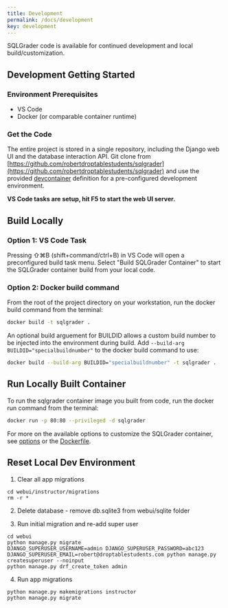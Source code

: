 ```yaml
---
title: Development
permalink: /docs/development
key: development
---
```


SQLGrader code is available for continued development and local build/customization.

## Development Getting Started


### Environment Prerequisites

- VS Code
- Docker (or comparable container runtime)

### Get the Code

The entire project is stored in a single repository, including the Django web UI and the database interaction API. Git clone from [https://github.com/robertdroptablestudents/sqlgrader](https://github.com/robertdroptablestudents/sqlgrader) and use the provided [devcontainer](https://code.visualstudio.com/docs/remote/containers) definition for a pre-configured development environment.


**VS Code tasks are setup, hit F5 to start the web UI server.**


## Build Locally

### Option 1: VS Code Task
Pressing ⇧⌘B (shift+command/ctrl+B) in VS Code will open a preconfigured build task menu.  Select "Build SQLGrader Container" to start the SQLGrader container build from your local code.

### Option 2: Docker build command

From the root of the project directory on your workstation, run the docker build command from the terminal:

```bash
docker build -t sqlgrader .
```

An optional build arguement for BUILDID allows a custom build number to be injected into the environment during build.  Add `--build-arg BUILDID="specialbuildnumber"` to the docker build command to use:

```bash
docker build --build-arg BUILDID="specialbuildnumber" -t sqlgrader .
```

## Run Locally Built Container

To run the sqlgrader container image you built from code, run the docker run command from the terminal:

```bash
docker run -p 80:80 --privileged -d sqlgrader
```

For more on the available options to customize the SQLGrader container, see [options](options.md) or the [Dockerfile](https://github.com/robertdroptablestudents/sqlgrader/Dockerfile).


## Reset Local Dev Environment

1. Clear all app migrations
```
cd webui/instructor/migrations
rm -r *
```

2. Delete database - remove db.sqlite3 from webui/sqlite folder

3. Run initial migration and re-add super user
```
cd webui
python manage.py migrate
DJANGO_SUPERUSER_USERNAME=admin DJANGO_SUPERUSER_PASSWORD=abc123 DJANGO_SUPERUSER_EMAIL=robert@droptablestudents.com python manage.py createsuperuser --noinput
python manage.py drf_create_token admin
```

4. Run app migrations
```
python manage.py makemigrations instructor
python manage.py migrate
```
